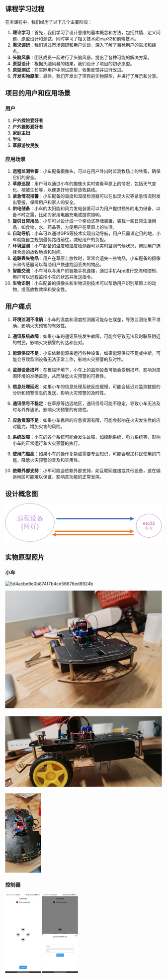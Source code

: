 ## 课程学习过程

在本课程中，我们经历了以下几个主要阶段：

1. **理论学习**：首先，我们学习了设计思维的基本概念和方法，包括共情、定义问题、原型设计和测试，同时学习了相关技术如esp32和前端技术。
2. **需求调研**：我们通过市场调研和用户访谈，深入了解了目标用户的需求和痛点。
3. **头脑风暴**：团队成员一起进行了头脑风暴，提出了各种可能的解决方案。
4. **原型设计**：根据头脑风暴的结果，我们设计了项目的初步原型。
5. **原型测试**：在实际用户中测试原型，收集反馈并进行改进。
6. **开发实物原型**：最终，我们开发出了项目的实物原型，并进行了展示和分享。

## 项目的用户和应用场景

### 用户

1. **户外探险爱好者**
2. **户外摄影爱好者**
3. **家庭主妇**
4. **学生**
5. **草原游牧民族**

### 应用场景

1. **远程监测牲畜**：小车配备摄像头，可以在用户外出时监测牧场上的牲畜，确保它们的安全。
2. **草原巡视**：用户可以通过小车的摄像头实时查看草原上的情况，包括天气变化、植被生长等，以便更好地安排放牧路线。
3. **紧急情况报警**：小车配备的温度和湿度检测器可以在出现火灾等紧急情况时发出警报，保障用户和家人的安全。
4. **供电储备**：小车的太阳能和风力发电装置可以为用户提供额外的电力储备，以备不时之需，比如为家用电器充电或提供照明。
5. **提供日常用品**：小车可以设计成一个移动式存储装置，装载一些日常生活用品，如食物、水、药品等，方便用户在草原上的生活。
6. **自动导航**：小车可以通过GPS等技术实现自动导航，用户只需设定目的地，小车就能自主规划最优路线前往，减轻用户的负担。
7. **环境监测**：小车配备的温度和湿度检测器可以实时监测气候状况，帮助用户选择合适的放牧地点和时间。
8. **追踪丢失物品**：用户在草原上放牧时，常常会遗失一些物品，小车配备的摄像头和传感器可以帮助用户快速找回丢失的物品。
9. **智能交流**：小车可以与用户的智能手机连接，通过手机App进行交流和控制，用户可以远程监控小车的状态并发送指令。
10. **生物识别**：小车配备的摄像头和生物识别技术可以帮助用户识别草原上的动物，提高放牧效率和安全性。

## 用户痛点

1. **环境监测不准确**：小车的温度和湿度检测器可能存在误差，导致监测结果不准确，影响火灾预警的有效性。

2. **通讯系统故障**：如果小车的通讯系统发生故障，可能会导致无法及时联系附近的村民，影响火灾预警的传达和应对。

3. **能源供应不足**：小车依赖能源来运行各种设备，如果能源供应不足或中断，可能会导致监测设备无法正常工作，影响火灾预警的及时性。

4. **监测设备损坏**：在极端环境下，小车上的监测设备可能会受到损坏，影响对周围环境的准确监测，从而降低火灾预警的可靠性。

5. **信息处理延迟**：如果小车的信息处理系统反应缓慢，可能会延迟对监测数据的分析和预警信息的发送，影响火灾预警的及时性。

6. **通讯信号不稳定**：在草原等边远地区，通讯信号可能不稳定，导致小车无法及时与外界通讯，影响火灾预警的有效性。

7. **应急资源不足**：如果小车携带的应急资源有限，可能会影响在火灾发生后的应对能力，增加灾害的风险。

8. **系统故障**：小车的各个系统可能会发生故障，如控制系统、电力系统等，影响小车的正常运行和火灾预警的执行。

9. **使用门槛高**：如果小车的操作复杂或需要专业知识，可能会增加村民使用的门槛，降低火灾预警的普及和实用性。

10. **依赖外部支持**：小车可能会依赖外部支持，如互联网连接或其他设备，这在偏远地区可能难以保证，影响其功能的正常发挥。

## 设计概念图

![image](README.assets/image.png)



## 实物原型照片

### 小车

![5d4acbe9e0b874f7b4cd56676ed8924b](../../../Desktop/cf8a5c8783453242d4927241970db91f.jpg)



![4a28fa6953211b39021d5ae1bd0faf9d](README.assets/4a28fa6953211b39021d5ae1bd0faf9d.jpg)

### ![986c3673fd0b9d10be4480c1047af309](README.assets/986c3673fd0b9d10be4480c1047af309.jpg)

<img src="README.assets/bbdf59be32d83be425d13e89e7b4c976.jpg" alt="bbdf59be32d83be425d13e89e7b4c976" style="zoom:25%;" />

### 控制器

<img src="README.assets/Screenshot_2024-06-06-23-12-02-319_com.korisama.c.jpg" alt="Screenshot_2024-06-06-23-12-02-319_com.korisama.c" style="zoom:25%;" />



<img src="README.assets/Screenshot_2024-06-06-23-12-10-527_com.korisama.c.jpg" alt="Screenshot_2024-06-06-23-12-10-527_com.korisama.c" style="zoom:25%;" />

 